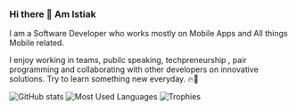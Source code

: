 ### Hi there 👋 Am Istiak

I am a Software Developer who works mostly on Mobile Apps and All things Mobile related. 

I enjoy working in teams, pubilc speaking,  techpreneurship , pair programming and collaborating with other developers on innovative solutions. Try to learn something new everyday. 🔥🚀

<!--
**Istiakshovon/Istiakshovon** is a ✨ _special_ ✨ repository because its `README.md` (this file) appears on your GitHub profile.

Here are some ideas to get you started:

- 🔭 I’m currently working on Android App Development...
- 🌱 I’m currently learning ethical hacking...
- 👯 I’m looking to collaborate on Android, AI...
- 🤔 I’m looking for help with AI...
- 📫 How to reach me: [Instagram](https://www.instagram.com/istiakshovon2/)
-->

![GitHub stats](https://github-readme-stats.vercel.app/api?username=b-istiak-s&show_icons=true&theme=chartreuse-dark)
![Most Used Languages](https://github-readme-stats.vercel.app/api/top-langs/?username=b-istiak-s&cache_seconds=1800&theme=tokyonight&layout=compact)
![Trophies](https://github-profile-trophy.vercel.app/?username=b-istiak-s&theme=dracula)
